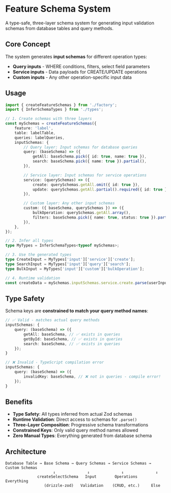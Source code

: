 # Feature Schema System

A type-safe, three-layer schema system for generating input validation schemas from database tables and query methods.

## Core Concept

The system generates **input schemas** for different operation types:

- **Query inputs** - WHERE conditions, filters, select field parameters
- **Service inputs** - Data payloads for CREATE/UPDATE operations
- **Custom inputs** - Any other operation-specific input data

## Usage

```typescript
import { createFeatureSchemas } from './factory';
import { InferSchemaTypes } from './types';

// 1. Create schemas with three layers
const mySchemas = createFeatureSchemas({
    feature: 'label',
    table: labelTable,
    queries: labelQueries,
    inputSchemas: {
        // Query layer: Input schemas for database queries
        query: (baseSchema) => ({
            getAll: baseSchema.pick({ id: true, name: true }),
            search: baseSchema.pick({ name: true }).partial(),
        }),

        // Service layer: Input schemas for service operations
        service: (querySchemas) => ({
            create: querySchemas.getAll.omit({ id: true }),
            update: querySchemas.getAll.partial().required({ id: true }),
        }),

        // Custom layer: Any other input schemas
        custom: ({ baseSchema, querySchemas }) => ({
            bulkOperation: querySchemas.getAll.array(),
            filters: baseSchema.pick({ name: true, status: true }).partial(),
        }),
    },
});

// 2. Infer all types
type MyTypes = InferSchemaTypes<typeof mySchemas>;

// 3. Use the generated types
type CreateInput = MyTypes['input']['service']['create'];
type SearchInput = MyTypes['input']['query']['search'];
type BulkInput = MyTypes['input']['custom']['bulkOperation'];

// 4. Runtime validation
const createData = mySchemas.inputSchemas.service.create.parse(userInput);
```

## Type Safety

Schema keys are **constrained to match your query method names**:

```typescript
// ✅ Valid - matches actual query methods
inputSchemas: {
    query: (baseSchema) => ({
        getAll: baseSchema, // ✅ exists in queries
        getById: baseSchema, // ✅ exists in queries
        search: baseSchema, // ✅ exists in queries
    });
}

// ❌ Invalid - TypeScript compilation error
inputSchemas: {
    query: (baseSchema) => ({
        invalidKey: baseSchema, // ❌ not in queries - compile error!
    });
}
```

## Benefits

- **Type Safety**: All types inferred from actual Zod schemas
- **Runtime Validation**: Direct access to schemas for `.parse()`
- **Three-Layer Composition**: Progressive schema transformations
- **Constrained Keys**: Only valid query method names allowed
- **Zero Manual Types**: Everything generated from database schema

## Architecture

```
Database Table → Base Schema → Query Schemas → Service Schemas → Custom Schemas
                     ↓              ↓              ↓              ↓
              createSelectSchema   Input        Operations    Everything
                 (drizzle-zod)   Validation    (CRUD, etc.)     Else
```
